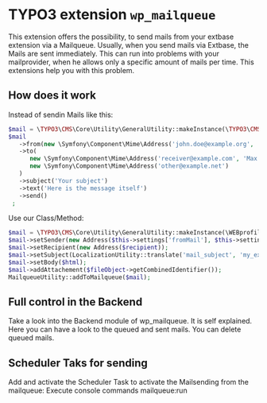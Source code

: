 # TYPO3 extension `wp_mailqueue`

This extension offers the possibility, to send mails from your extbase extension via a Mailqueue.
Usually, when you send mails via Extbase, the Mails are sent immediately. This can run into problems with your mailprovider, when he allows only a specific amount of mails per time.
This extensions help you with this problem.

## How does it work
Instead of sendin Mails like this:

```php
$mail = \TYPO3\CMS\Core\Utility\GeneralUtility::makeInstance(\TYPO3\CMS\Core\Mail\MailMessage::class);
$mail
   ->from(new \Symfony\Component\Mime\Address('john.doe@example.org', 'John Doe'))
   ->to(
      new \Symfony\Component\Mime\Address('receiver@example.com', 'Max Mustermann'),
      new \Symfony\Component\Mime\Address('other@example.net')
   )
   ->subject('Your subject')
   ->text('Here is the message itself')
   ->send()
 ;
```
 
Use our Class/Method: 
```php
$mail = \TYPO3\CMS\Core\Utility\GeneralUtility::makeInstance(\WEBprofil\WpMailqueue\Domain\Model\Mail::class);
$mail->setSender(new Address($this->settings['fromMail'], $this->settings['fromName']));
$mail->setRecipient(new Address($recipient));
$mail->setSubject(LocalizationUtility::translate('mail_subject', 'my_extkey', null, $language));
$mail->setBody($html);
$mail->addAttachement($fileObject->getCombinedIdentifier());
MailqueueUtility::addToMailqueue($mail);
```

## Full control in the Backend
Take a look into the Backend module of wp_mailqueue. It is self explained. Here you can have a look to the queued and sent mails.
You can delete queued mails.

## Scheduler Taks for sending
Add and activate the Scheduler Task to activate the Mailsending from the mailqueue:
Execute console commands
mailqueue:run
